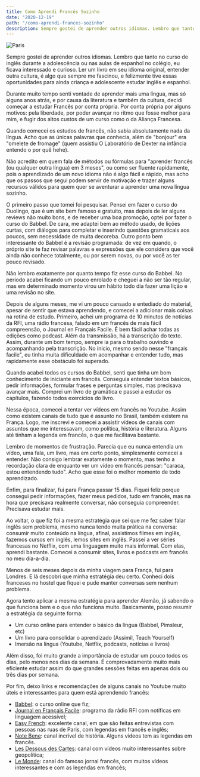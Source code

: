 ```yaml
---
title: Como Aprendi Francês Sozinho
date: "2020-12-19"
path: "/como-aprendi-frances-sozinho"
description: Sempre gostei de aprender outros idiomas. Lembro que tanto no curso de inglês durante a adolescência ou nas aulas de espanhol no colégio, eu ficava interessado e curioso. Ler um livro em seu idioma original, entender outra cultura, é algo que sempre me fascinou, e felizmente tive essas oportunidades para ainda criança e adolescente estudar inglês e espanhol....
---
```


![Paris](./cover.jpg)

Sempre gostei de aprender outros idiomas. Lembro que tanto no curso de inglês durante a adolescência ou nas aulas de espanhol no colégio, eu ficava interessado e curioso. Ler um livro em seu idioma original, entender outra cultura, é algo que sempre me fascinou, e felizmente tive essas oportunidades para ainda criança e adolescente estudar inglês e espanhol.

Durante muito tempo senti vontade de aprender mais uma língua, mas só alguns anos atrás, e por causa da literatura e também da cultura, decidi começar a estudar Francês por conta própria. Por conta própria por alguns motivos: pela liberdade, por poder avançar no ritmo que fosse melhor para mim, e fugir dos altos custos de um curso como o da Aliança Francesa.

Quando comecei os estudos de francês, não sabia absolutamente nada da língua. Acho que as únicas palavras que conhecia, além de "bonjour" era "omelete de fromage" (quem assistiu O Laboratório de Dexter na infância entendo o por quê hehe).

Não acredito em quem fala de métodos ou fórmulas para "aprender francês (ou qualquer outra língua) em 3 meses", ou como ser fluente rapidamente, pois o aprendizado de um novo idioma não é algo fácil e rápido, mas acho que os passos que segui podem servir de motivação e trazer alguns recursos válidos para quem quer se aventurar a aprender uma nova língua sozinho.

O primeiro passo que tomei foi pesquisar. Pensei em fazer o curso do Duolingo, que é um site bem famoso e gratuito, mas depois de ler alguns reviews não muito bons, e de receber uma boa promoção, optei por fazer o curso do Babbel. De cara, me adaptei bem ao método usado, de lições curtas, com diálogos para completar e inserindo questões gramaticais aos poucos, sem necessidade de muita decoreba. Outro ponto bem interessante do Babbel é a revisão programada: de vez em quando, o próprio site te faz revisar palavras e expressões que ele considera que você ainda não conhece totalmente, ou por serem novas, ou por você as ter pouco revisado.

Não lembro exatamente por quanto tempo fiz esse curso do Babbel. No período acabei ficando um pouco enrolado e cheguei a não ser tão regular, mas em determinado momento virou um hábito todo dia fazer uma lição e uma revisão no site.

Depois de alguns meses, me vi um pouco cansado e entediado do material, apesar de sentir que estava aprendendo, e comecei a adicionar mais coisas na rotina de estudo. Primeiro, achei um programa de 10 minutos de notícias da RFI, uma rádio francesa, falado em um francês de mais fácil compreensão, o Journal en Français Facile. É bem fácil achar todas as edições como podcast. Além da transmissão, há a transcrição do texto. Assim, durante um bom tempo, sempre ia para o trabalho ouvindo e acompanhando pela transcrição. No início, mesmo sendo nesse "français facile", eu tinha muita dificuldade em acompanhar e entender tudo, mas rapidamente esse obstáculo foi superado.

Quando acabei todos os cursos do Babbel, senti que tinha um bom conhecimento de iniciante em francês. Conseguia entender textos básicos, pedir informações, formular frases e perguntas simples, mas precisava avançar mais. Comprei um livro de gramática e passei a estudar os capítulos, fazendo todos exercícios do livro.

Nessa época, comecei a tentar ver vídeos em francês no Youtube. Assim como existem canais de tudo que é assunto no Brasil, também existem na França. Logo, me inscrevi e comecei a assistir vídeos de canais com assuntos que me interessavam, como política, história e literatura. Alguns até tinham a legenda em francês, o que me facilitava bastante.

Lembro de momentos de frustração. Parecia que eu nunca entendia um vídeo, uma fala, um livro, mas em certo ponto, simplesmente comecei a entender. Não consigo lembrar exatamente o momento, mas tenho a recordação clara de enquanto ver um vídeo em francês pensar: "caraca, estou entendendo tudo". Acho que esse foi o melhor momento de todo aprendizado.

Enfim, para finalizar, fui para França passar 15 dias. Fiquei feliz porque consegui pedir informações, fazer meus pedidos, tudo em francês, mas na hora que precisava realmente conversar, não conseguia compreender. Precisava estudar mais.

Ao voltar, o que fiz foi a mesma estratégia que sei que me fez saber falar inglês sem problema, mesmo nunca tendo muita prática na conversa: consumir muito conteúdo na língua, afinal, assistimos filmes em inglês, fazemos cursos em inglês, lemos sites em inglês. Passei a ver séries francesas no Netflix, com uma linguagem muito mais informal. Com elas, aprendi bastante. Comecei a consumir sites, livros e podcasts em francês no meu dia-a-dia.

Menos de seis meses depois da minha viagem para França, fui para Londres. E lá descobri que minha estratégia deu certo. Conheci dois franceses no hostel que fiquei e pude manter conversas sem nenhum problema.

Agora tento aplicar a mesma estratégia para aprender Alemão, já sabendo o que funciona bem e o que não funciona muito. Basicamente, posso resumir a estratégia da seguinte forma:

- Um curso online para entender o básico da língua (Babbel, Pimsleur, etc)
- Um livro para consolidar o aprendizado (Assimil, Teach Yourself)
- Imersão na língua (Youtube, Netflix, podcasts, notícias e livros)

Além disso, foi muito grande a importância de estudar um pouco todos os dias, pelo menos nos dias da semana. É comprovadamente muito mais eficiente estudar assim do que grandes sessões feitas em apenas dois ou três dias por semana.

Por fim, deixo links e recomendações de alguns canais no Youtube muito úteis e interessantes para quem está aprendendo francês:

- <a target="_blank" rel="noopener noreferrer" href="https://pt.babbel.com/">Babbel</a>: o curso online que fiz;
- <a target="_blank" rel="noopener noreferrer" href="https://www.rfi.fr/fr/podcasts/journal-fran%C3%A7ais-facile/">Journal en Français Facile</a>: programa da rádio RFI com notíficas em linguagem acessível;
- <a target="_blank" rel="noopener noreferrer" href="https://www.youtube.com/channel/UCoUWq2QawqdC3-nRXKk-JUw">Easy French</a>: excelente canal, em que são feitas entrevistas com pessoas nas ruas de Paris, com legendas em francês e inglês;
- <a target="_blank" rel="noopener noreferrer" href="https://www.youtube.com/channel/UCP46_MXP_WG_auH88FnfS1A">Note Bene</a>: canal incrível de história. Alguns vídeos tem as legendas em francês.
- <a target="_blank" rel="noopener noreferrer" href="https://www.youtube.com/channel/UCHGMBrXUzClgjEzBMei-Jdw">Les Dessous des Cartes</a>: canal com vídeos muito interessantes sobre geopolítica;
- <a target="_blank" rel="noopener noreferrer" href="https://www.youtube.com/channel/UCYpRDnhk5H8h16jpS84uqsA">Le Monde</a>: canal do famoso jornal francês, com muitos vídeos interessantes e com as legendas em francês;

